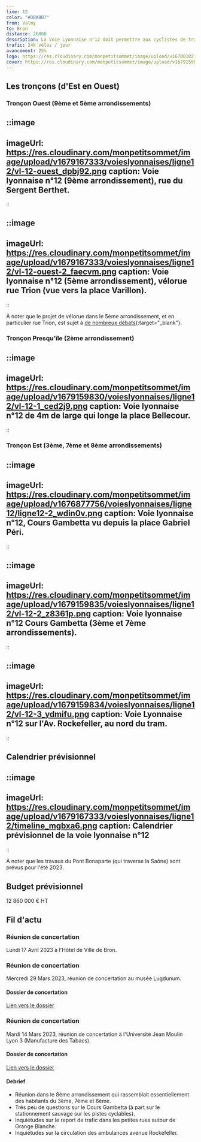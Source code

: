 ```yaml
---
line: 12
color: "#DBABB7"
from: Valmy
to: Bron
distance: 20000
description: La Voie Lyonnaise n°12 doit permettre aux cyclistes de traverser Lyon d'Ouest en Est en passant le 9ème, le 5ème, le 2ème, le 3ème, le 7ème et le 8ème arrondissement avant de rejoindre Saint-Priest. Elle passera par des lieux emblématiques de Lyon comme la place Bellecour, le Pont Bonaparte et le Pont de la Guillotière. Ce projet est très ambitieux, car il vise à aménager des lieux très denses où les aménagements cyclables sont rudimentaires voir inexistants.
trafic: 24k vélos / jour
avancement: 25%
logo: https://res.cloudinary.com/monpetitsommet/image/upload/v1670018279/voieslyonnaises/ligne12/cover-vl12_f9gc5x.png
cover: https://res.cloudinary.com/monpetitsommet/image/upload/v1679159835/voieslyonnaises/ligne12/vl-12-2_z8361p.png
---
```


## Les tronçons (d'Est en Ouest)

### Tronçon Ouest (9ème et 5ème arrondissements)

::image
---
imageUrl: https://res.cloudinary.com/monpetitsommet/image/upload/v1679167333/voieslyonnaises/ligne12/vl-12-ouest_dpbj92.png
caption: Voie lyonnaise n°12 (9ème arrondissement), rue du Sergent Berthet.
---
::

::image
---
imageUrl: https://res.cloudinary.com/monpetitsommet/image/upload/v1679167333/voieslyonnaises/ligne12/vl-12-ouest-2_faecvm.png
caption: Voie lyonnaise n°12 (5ème arrondissement), vélorue rue Trion (vue vers la place Varillon).
---
::

À noter que le projet de vélorue dans le 5ème arrondissement, et en particulier rue Trion, est sujet à [de nombreux débats](https://www.leprogres.fr/economie/2023/03/20/voie-lyonnaise-12-a-fourviere-un-collectif-s-oppose-au-projet-de-la-rue-de-trion-en-sens-unique){:target="_blank"}.

### Tronçon Presqu'île (2ème arrondissement)

::image
---
imageUrl: https://res.cloudinary.com/monpetitsommet/image/upload/v1679159830/voieslyonnaises/ligne12/vl-12-1_ced2j9.png
caption: Voie lyonnaise n°12 de 4m de large qui longe la place Bellecour.
---
::


### Tronçon Est (3ème, 7ème et 8ème arrondissements)

::image
---
imageUrl: https://res.cloudinary.com/monpetitsommet/image/upload/v1676877756/voieslyonnaises/ligne12/ligne12-2_wdin0v.png
caption: Voie lyonnaise n°12, Cours Gambetta vu depuis la place Gabriel Péri.
---
::

::image
---
imageUrl: https://res.cloudinary.com/monpetitsommet/image/upload/v1679159835/voieslyonnaises/ligne12/vl-12-2_z8361p.png
caption: Voie lyonnaise n°12 Cours Gambetta (3ème et 7ème arrondissements).
---
::

::image
---
imageUrl: https://res.cloudinary.com/monpetitsommet/image/upload/v1679159834/voieslyonnaises/ligne12/vl-12-3_ydmifu.png
caption: Voie Lyonnaise n°12 sur l'Av. Rockefeller, au nord du tram.
---
::

## Calendrier prévisionnel

::image
---
imageUrl: https://res.cloudinary.com/monpetitsommet/image/upload/v1679167333/voieslyonnaises/ligne12/timeline_mgbxa6.png
caption: Calendrier prévisionnel de la voie lyonnaise n°12
---
::

À noter que les travaux du Pont Bonaparte (qui traverse la Saône) sont prévus pour l'été 2023.

## Budget prévisionnel
12 860 000 € HT

## Fil d'actu

### Réunion de concertation
Lundi 17 Avril 2023 à l'Hôtel de Ville de Bron.

### Réunion de concertation
Mercredi 29 Mars 2023, réunion de concertation au musée Lugdunum.

#### Dossier de concertation
[Lien vers le dossier](https://jeparticipe.grandlyon.com/media/default/0001/01/2cb050a25f0c7e80a0e5ea22cc329f4896245873.pdf)

### Réunion de concertation
Mardi 14 Mars 2023, réunion de concertation à l'Université Jean Moulin Lyon 3 (Manufacture des Tabacs).

#### Dossier de concertation
[Lien vers le dossier](https://jeparticipe.grandlyon.com/media/default/0001/01/2cb050a25f0c7e80a0e5ea22cc329f4896245873.pdf)

#### Debrief
- Réunion dans le 8ème arrondissement qui rassemblait essentiellement des habitants du 3ème, 7ème et 8ème.
- Très peu de questions sur le Cours Gambetta (à part sur le stationnement sauvage sur les pistes cyclables).
- Inquiétudes sur le report de trafic dans les petites rues autour de Grange Blanche.
- Inquiétudes sur la circulation des ambulances avenue Rockefeller.

